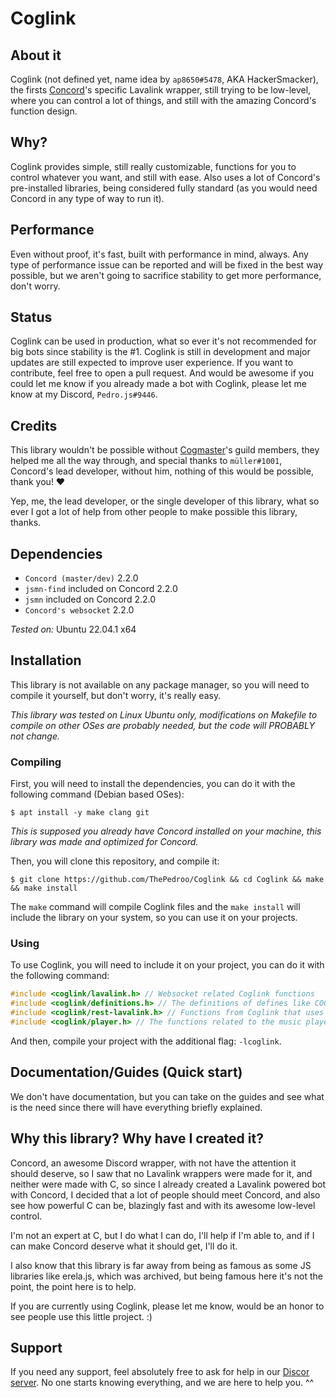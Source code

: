 # Coglink

## About it

Coglink (not defined yet, name idea by `ap8650#5478`, AKA HackerSmacker), the firsts [Concord](https://github.com/Cogmasters/concord)'s specific Lavalink wrapper, still trying to be low-level, where you can control a lot of things, and still with the amazing Concord's function design.

## Why?

Coglink provides simple, still really customizable, functions for you to control whatever you want, and still with ease.
Also uses a lot of Concord's pre-installed libraries, being considered fully standard (as you would need Concord in any type of way to run it).

## Performance

Even without proof, it's fast, built with performance in mind, always. Any type of performance issue can be reported and will be fixed in the best way possible, but we aren't going to sacrifice stability to get more performance, don't worry.

## Status

Coglink can be used in production, what so ever it's not recommended for big bots since stability is the #1. Coglink is still in development and major updates are still expected to improve user experience. If you want to contribute, feel free to open a pull request. And would be awesome if you could let me know if you already made a bot with Coglink, please let me know at my Discord, `Pedro.js#9446`.

## Credits

This library wouldn't be possible without [Cogmaster](https://discord.gg/YcaK3puy49)'s guild members, they helped me all the way through, and special thanks to `müller#1001`, Concord's lead developer, without him, nothing of this would be possible, thank you! ❤️

Yep, me, the lead developer, or the single developer of this library, what so ever I got a lot of help from other people to make possible this library, thanks.

## Dependencies

* `Concord (master/dev)` 2.2.0
* `jsmn-find` included on Concord 2.2.0
* `jsmn` included on Concord 2.2.0
* `Concord's websocket` 2.2.0

*Tested on:* Ubuntu 22.04.1 x64

## Installation

This library is not available on any package manager, so you will need to compile it yourself, but don't worry, it's really easy.

*This library was tested on Linux Ubuntu only, modifications on Makefile to compile on other OSes are probably needed, but the code will PROBABLY not change.*

### Compiling

First, you will need to install the dependencies, you can do it with the following command (Debian based OSes):

```console
$ apt install -y make clang git
```

*This is supposed you already have Concord installed on your machine, this library was made and optimized for Concord.*

Then, you will clone this repository, and compile it:

```console
$ git clone https://github.com/ThePedroo/Coglink && cd Coglink && make && make install
```

The `make` command will compile Coglink files and the `make install` will include the library on your system, so you can use it on your projects.

### Using

To use Coglink, you will need to include it on your project, you can do it with the following command:

```c
#include <coglink/lavalink.h> // Websocket related Coglink functions
#include <coglink/definitions.h> // The definitions of defines like COGLINK_SUCCESS
#include <coglink/rest-lavalink.h> // Functions from Coglink that uses Lavalink rest API
#include <coglink/player.h> // The functions related to the music player
```

And then, compile your project with the additional flag: `-lcoglink`.

## Documentation/Guides (Quick start)

We don't have documentation, but you can take on the guides and see what is the need since there will have everything briefly explained.

## Why this library? Why have I created it?

Concord, an awesome Discord wrapper, with not have the attention it should deserve, so I saw that no Lavalink wrappers were made for it, and neither were made with C, so since I already created a Lavalink powered bot with Concord, I decided that a lot of people should meet Concord, and also see how powerful C can be, blazingly fast and with its awesome low-level control.

I'm not an expert at C, but I do what I can do, I'll help if I'm able to, and if I can make Concord deserve what it should get, I'll do it.

I also know that this library is far away from being as famous as some JS libraries like erela.js, which was archived, but being famous here it's not the point, the point here is to help.

If you are currently using Coglink, please let me know, would be an honor to see people use this little project. :)

## Support

If you need any support, feel absolutely free to ask for help in our [Discor server](https://discord.gg/uPveNfTuCJ). No one starts knowing everything, and we are here to help you. ^^
